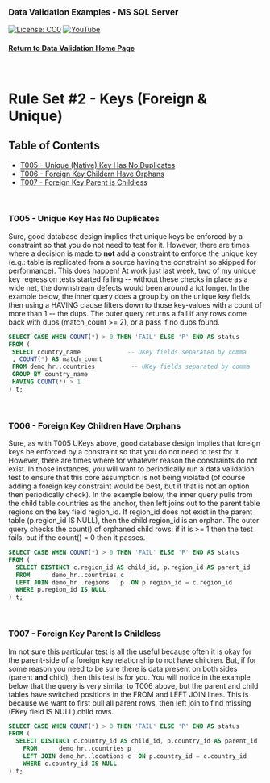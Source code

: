 ### Data Validation Examples - MS SQL Server
[![License: CC0](https://img.shields.io/badge/License-CC0-red)](LICENSE "Creative Commons Zero License by DataResearchLabs (effectively = Public Domain")
[![YouTube](https://img.shields.io/badge/YouTube-DataResearchLabs-brightgreen)](http://www.DataResearchLabs.com)
#### [Return to Data Validation Home Page](https://github.com/DataResearchLabs/sql_scripts/blob/main/data_validation_scripts.md)
<br>

# Rule Set #2 - Keys (Foreign & Unique)

## Table of Contents
 - <a href="#t005">T005 - Unique (Native) Key Has No Duplicates</a>
 - <a href="#t006">T006 - Foreign Key Childern Have Orphans</a>
 - <a href="#t007">T007 - Foreign Key Parent is Childless</a>
<br>


<a id="t005" class="anchor" href="#t005" aria-hidden="true"> </a>
### T005 - Unique Key Has No Duplicates
Sure, good database design implies that unique keys be enforced by a constraint so that you do not need to test for it.  However, there are times where a decision is made to **not** add a constraint to enforce the unique key (e.g.: table is replicated from a source having the constraint so skipped for performance).  This does happen!  At work just last week, two of my unique key regression tests started failing -- without these checks in place as a wide net, the downstream defects would been around a lot longer.
In the example below, the inner query does a group by on the unique key fields, then using a HAVING clause filters down to those key-values with a count of more than 1 -- the dups.  The outer query returns a fail if any rows come back with dups (match_count >= 2), or a pass if no dups found.
 ```sql
SELECT CASE WHEN COUNT(*) > 0 THEN 'FAIL' ELSE 'P' END AS status
FROM (
  SELECT country_name             -- UKey fields separated by comma 
  , COUNT(*) AS match_count 
  FROM demo_hr..countries          -- UKey fields separated by comma
  GROUP BY country_name 
  HAVING COUNT(*) > 1
) t;
 ```
<br>


<a id="t006" class="anchor" href="#t006" aria-hidden="true"> </a>
### T006 - Foreign Key Children Have Orphans
Sure, as with T005 UKeys above, good database design implies that foreign keys be enforced by a constraint so that you do not need to test for it.  However, there are times where for whatever reason the constraints do not exist.  In those instances, you will want to periodically run a data validation test to ensure that this core assumption is not being violated (of course adding a foreign key constraint would be best, but if that is not an option then periodically check).
In the example below, the inner query pulls from the child table countries as the anchor, then left joins out to the parent table regions on the key field region_id. If region_id does not exist in the parent table (p.region_id IS NULL), then the child region_id is an orphan.  The outer query checks the count() of orphaned child rows: if it is >= 1 then the test fails, but if the count() = 0 then it passes.
```sql
SELECT CASE WHEN COUNT(*) > 0 THEN 'FAIL' ELSE 'P' END AS status
FROM (
  SELECT DISTINCT c.region_id AS child_id, p.region_id AS parent_id
  FROM      demo_hr..countries c 
  LEFT JOIN demo_hr..regions   p  ON p.region_id = c.region_id
  WHERE p.region_id IS NULL
) t;
 ```
<br>


<a id="t007" class="anchor" href="#t007" aria-hidden="true"> </a>
### T007 - Foreign Key Parent Is Childless
Im not sure this particular test is all the useful because often it is okay for the parent-side of a foreign key relationship to not have children.  But, if for some reason you need to be sure there is data present on both sides (parent **and** child), then this test is for you.  You will notice in the example below that the query is very similar to T006 above, but the parent and child tables have switched positions in the FROM and LEFT JOIN lines.  This is because we want to first pull all parent rows, then left join to find missing (FKey field IS NULL) child rows.
```sql
SELECT CASE WHEN COUNT(*) > 0 THEN 'FAIL' ELSE 'P' END AS status
FROM (
  SELECT DISTINCT c.country_id AS child_id, p.country_id AS parent_id
 	FROM      demo_hr..countries p 
 	LEFT JOIN demo_hr..locations c  ON p.country_id = c.country_id
 	WHERE c.country_id IS NULL
) t; 
 ```
